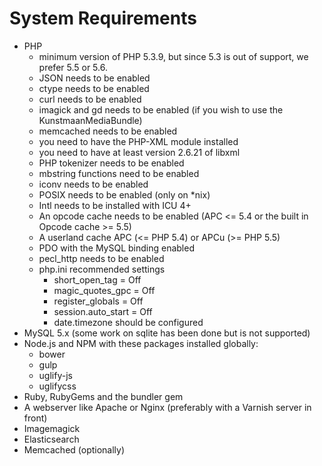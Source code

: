 # System Requirements

* PHP
    * minimum version of PHP 5.3.9, but since 5.3 is out of support, we prefer 5.5 or 5.6.
    * JSON needs to be enabled
    * ctype needs to be enabled
    * curl needs to be enabled
    * imagick and gd needs to be enabled (if you wish to use the KunstmaanMediaBundle)
    * memcached needs to be enabled
    * you need to have the PHP-XML module installed
    * you need to have at least version 2.6.21 of libxml
    * PHP tokenizer needs to be enabled
    * mbstring functions need to be enabled
    * iconv needs to be enabled
    * POSIX needs to be enabled (only on *nix)
    * Intl needs to be installed with ICU 4+
    * An opcode cache needs to be enabled (APC <= 5.4 or the built in Opcode cache >= 5.5)
    * A userland cache APC (<= PHP 5.4) or APCu (>= PHP 5.5)
    * PDO with the MySQL binding enabled
    * pecl_http needs to be enabled
    * php.ini recommended settings
		* short_open_tag = Off
		* magic_quotes_gpc = Off
		* register_globals = Off
		* session.auto_start = Off
		* date.timezone should be configured
* MySQL 5.x (some work on sqlite has been done but is not supported)
* Node.js and NPM with these packages installed globally:
	* bower
    * gulp
    * uglify-js
    * uglifycss
* Ruby, RubyGems and the bundler gem
* A webserver like Apache or Nginx (preferably with a Varnish server in front)
* Imagemagick
* Elasticsearch
* Memcached (optionally)